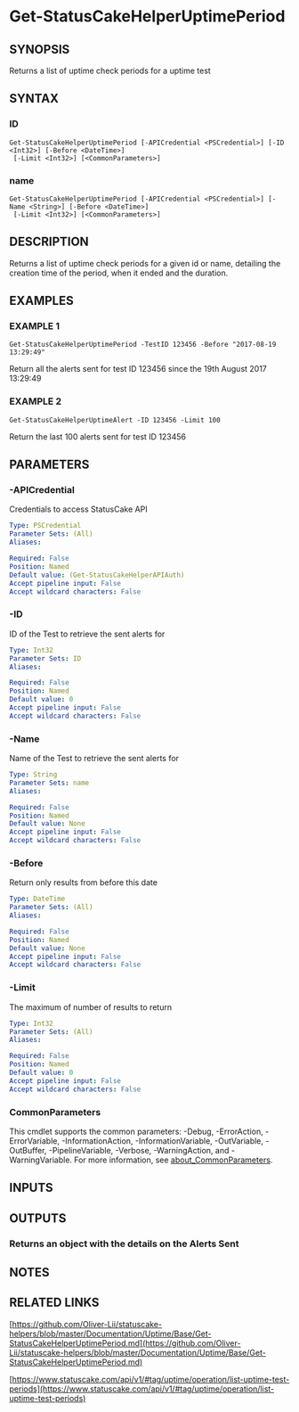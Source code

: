 # Get-StatusCakeHelperUptimePeriod

## SYNOPSIS
Returns a list of uptime check periods for a uptime test

## SYNTAX

### ID
```
Get-StatusCakeHelperUptimePeriod [-APICredential <PSCredential>] [-ID <Int32>] [-Before <DateTime>]
 [-Limit <Int32>] [<CommonParameters>]
```

### name
```
Get-StatusCakeHelperUptimePeriod [-APICredential <PSCredential>] [-Name <String>] [-Before <DateTime>]
 [-Limit <Int32>] [<CommonParameters>]
```

## DESCRIPTION
Returns a list of uptime check periods for a given id or name, detailing the creation time of the period, when it ended and the duration.

## EXAMPLES

### EXAMPLE 1
```
Get-StatusCakeHelperUptimePeriod -TestID 123456 -Before "2017-08-19 13:29:49"
```

Return all the alerts sent for test ID 123456 since the 19th August 2017 13:29:49

### EXAMPLE 2
```
Get-StatusCakeHelperUptimeAlert -ID 123456 -Limit 100
```

Return the last 100 alerts sent for test ID 123456

## PARAMETERS

### -APICredential
Credentials to access StatusCake API

```yaml
Type: PSCredential
Parameter Sets: (All)
Aliases:

Required: False
Position: Named
Default value: (Get-StatusCakeHelperAPIAuth)
Accept pipeline input: False
Accept wildcard characters: False
```

### -ID
ID of the Test to retrieve the sent alerts for

```yaml
Type: Int32
Parameter Sets: ID
Aliases:

Required: False
Position: Named
Default value: 0
Accept pipeline input: False
Accept wildcard characters: False
```

### -Name
Name of the Test to retrieve the sent alerts for

```yaml
Type: String
Parameter Sets: name
Aliases:

Required: False
Position: Named
Default value: None
Accept pipeline input: False
Accept wildcard characters: False
```

### -Before
Return only results from before this date

```yaml
Type: DateTime
Parameter Sets: (All)
Aliases:

Required: False
Position: Named
Default value: None
Accept pipeline input: False
Accept wildcard characters: False
```

### -Limit
The maximum of number of results to return

```yaml
Type: Int32
Parameter Sets: (All)
Aliases:

Required: False
Position: Named
Default value: 0
Accept pipeline input: False
Accept wildcard characters: False
```

### CommonParameters
This cmdlet supports the common parameters: -Debug, -ErrorAction, -ErrorVariable, -InformationAction, -InformationVariable, -OutVariable, -OutBuffer, -PipelineVariable, -Verbose, -WarningAction, and -WarningVariable. For more information, see [about_CommonParameters](http://go.microsoft.com/fwlink/?LinkID=113216).

## INPUTS

## OUTPUTS

### Returns an object with the details on the Alerts Sent
## NOTES

## RELATED LINKS

[https://github.com/Oliver-Lii/statuscake-helpers/blob/master/Documentation/Uptime/Base/Get-StatusCakeHelperUptimePeriod.md](https://github.com/Oliver-Lii/statuscake-helpers/blob/master/Documentation/Uptime/Base/Get-StatusCakeHelperUptimePeriod.md)

[https://www.statuscake.com/api/v1/#tag/uptime/operation/list-uptime-test-periods](https://www.statuscake.com/api/v1/#tag/uptime/operation/list-uptime-test-periods)


